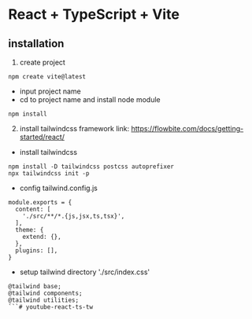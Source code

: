 # React + TypeScript + Vite
## installation
1. create project
```
npm create vite@latest
```
- input project name
- cd to project name and install node module
```
npm install
```
2. install tailwindcss framework
link: https://flowbite.com/docs/getting-started/react/
- install tailwindcss
```
npm install -D tailwindcss postcss autoprefixer
npx tailwindcss init -p
```
- config tailwind.config.js
```
module.exports = {
  content: [
    './src/**/*.{js,jsx,ts,tsx}',
  ],
  theme: {
    extend: {},
  },
  plugins: [],
}
```
- setup tailwind directory './src/index.css'
```
@tailwind base;
@tailwind components;
@tailwind utilities;
```# youtube-react-ts-tw
